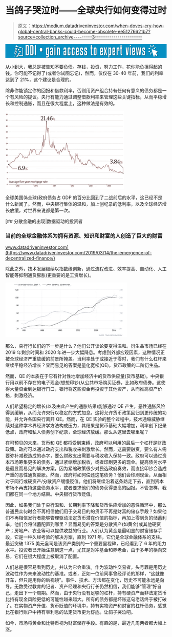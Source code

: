 # 当鸽子哭泣时——全球央行如何变得过时

> 原文：<https://medium.datadriveninvestor.com/when-doves-cry-how-global-central-banks-could-become-obsolete-ee51276621b7?source=collection_archive---------3----------------------->

[![](img/372be4aa9ff708eabf1f218032116f03.png)](http://www.track.datadriveninvestor.com/1B9E)

从小到大，我总是被告知不要负债。存钱，投资，努力工作，花你能负担得起的钱。你可能不记得了(或者你试图忘记)，然而，仅仅在 30-40 年前，我们的利率达到了 21%，这个建议是合理的。

除非你能锁定你的回报和借款利率，否则用资产组合持有任何有意义的债务都是一个有风险的提议。央行有能力通过调整借款利率来管理这些关键指标，从而平稳增长和控制通胀，而且在很大程度上，这种做法是有效的。

![](img/09199ccf3463f1f884bbacb8f266470a.png)

全球美国(&全球)政府债务占 GDP 的百分比回到了二战前后的水平，这已经不是什么新闻了。然而，中央银行集体的温和，加上创纪录的低利率，以及全球经济增长放缓，对世界来说都是第一次。

[](https://www.datadriveninvestor.com/2019/03/14/the-emergence-of-decentralized-finance/) [## 分散金融的出现|数据驱动的投资者

### 当前的全球金融体系为拥有资源、知识和财富的人创造了巨大的财富

www.datadriveninvestor.com](https://www.datadriveninvestor.com/2019/03/14/the-emergence-of-decentralized-finance/) 

除此之外，技术发展继续以指数级创新，通过流程改进、效率提高、自动化、人工智能等抑制通货膨胀(更重要的是工资增长)。

![](img/8f1f67909253111dcdaf79896c25c097.png)

那么，央行行长们的下一步是什么？他们公开谈论要变得温和。衍生品市场已经在 2019 年剩余时间和 2020 年进一步大幅降息。考虑到外部宏观因素，这种情况正被全球经济严重放缓的前景所掩盖。当利率处于或接近于零时，我们有什么杠杆来继续平稳经济增长？显而易见的答案是量化宽松(QE)，货币政策的二阶衍生品。

然而，QE 的本质在于它有针对性地增加经济中的货币供应量(货币基础)。中央银行用以前不存在的电子现金(想想印钞)从公共市场购买证券，比如政府债券。这使得大量资金到达银行门口，银行将这些资金再投资于其他资产，从而推高资产价格，刺激经济。

人们希望稳定的增长(以及由此产生的通胀结果)能够通过 QE 产生，恶性通胀风险得到缓解，从而允许央行以稳定的方式加息。这将允许货币政策回归到更传统的功能，并允许各国央行离开 QE。然而，在 QE 实验的整个过程中，技术通缩威胁继续对这种学术界经济学方法构成压力，其结果是货币基础大幅增加，利率创下纪录低点，政府和私人债务创下纪录，全球经济放缓。那么从这里去哪里呢？

在可预见的未来，货币和 QE 都将受到束缚，政府可以利用的最后一个杠杆是财政政策。政府可以通过政府支出和税收来刺激增长。然而，这需要融资，要么有人需要弥补减税造成的赤字，要么财政支出需要与税收收入保持一致。政府可以通过资本市场筹集更多的债务，通过紧缩增加税收，或者印刷更多的现金。提高债务水平是最显而易见的解决方案，因为紧缩政策很少对民选政府奏效，而直接印钞会造成严重的恶性通货膨胀。然而，政府将如何偿还这笔债务？他们会印刷现金，从而相对于同行或硬资产/分散资产缓慢贬值。他们将继续沿着这条路走下去，直到资本市场不再支持这些债务水平，或者要求他们的债务获得更高的回报。不管怎样，我们都在同一个地方结束。中央银行货币贬值。

因此，如果我们处于央行温和、长期利率下降和货币供应增加的恶性循环中，那么普通民众何时会不再相信他们用于交易目的的货币不再是财富的储存手段？如果他们不再相信发行者能够管理驱动法定货币潜在价值的指标，再加上零到负的储蓄利率，他们会将储蓄配置到哪里？显而易见的答案是分散资产(如黄金)或其他硬资产；房地产、农业等可以提供收益的行业。人们认为黄金是最明显的财富储存手段，它是一种久经考验的解决方案，直到 1971 年，它仍是全球金融体系的支柱。最近突破 1375 美元盎司是该资产类别的一个重要里程碑，已经看到了 6 年的阻力水平。投资者已开始注意到这一点，尤其是对冲基金和养老金，由于多年的横向交易，它们在很大程度上被取消了配置。

人们总是很容易看到历史，并认为它会重演。作为波动性交易者，头号罪是用历史波动性作为未来波动性的基准。或者，正如一位前同事曾经评论的那样，“这就像开车，但只是用你的后视镜”。事件、技术、方法都在变化，历史不可能永远是向导。无数受过教育的记者、资产经理和央行行长仍然相信，我们能够“管理”好自己，走出下一个周期。然而，由于央行没有足够的杠杆，持有硬资产而非法定货币比持有现金风险更低的可能性越来越大。所有的债务都是坏账这句老话终于被打破了。在实物资产升值、货币贬值的环境中，持有实物资产和财富的杠杆债务，感觉比在银行账户中持有零利息的法定货币更为舒适。让鸽子哭泣吧。

如今，市场将黄金和比特币视为财富储存手段。有趣的是，最近几周两者都大幅上涨。